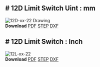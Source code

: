 ## # 12D Limit Switch Uint : mm
![12D-xx-22 Drawing](en/actuator/12L12D_NANO_Mini_limitSwitch/drawings/data/ENG-ver_12D-xxxx-22-Limit-Swich-Series_mm_Rev03_20250523.png)  
**Download** <a href="./data/ENG-ver_12D-xxxx-22-Limit-Swich-Series_mm_Rev03_20250523.pdf" download>PDF</a> <a href="./data/12D-xxxx-22-Limit-Switch-Series_Rev03_20250523.step" download>STEP</a> <a href="./data/12D-xxxx-22-Limit-Switch-Seriesmm_Rev03_20250523.DXF" download>DXF</a>
## # 12D Limit Switch : Inch
![12L-xx-22](en/actuator/12L12D_NANO_Mini_limitSwitch/drawings/data/ENG-ver_12D-xxxx-22-Limit-Swich-Series_inch_Rev03_20250523.png)  
**Download** <a href="./data/ENG-ver_12D-xxxx-22-Limit-Swich-Series_inch_Rev03_20250523.pdf" download>PDF</a> <a href="./data/12D-xxxx-22-Limit-Switch-Series_Rev03_20250523.step" download>STEP</a> <a href="./data/12D-xxxx-22-Limit-Switch-Seriesinch_Rev03_20250523.DXF" download>DXF</a>


